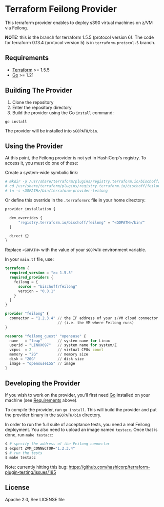 # Terraform Feilong Provider

This terraform provider enables to deploy s390 virtual machines on z/VM via Feilong.

**NOTE:** this is the branch for terraform 1.5.5 (protocol version 6).
The code for terraform 0.13.4 (protocol version 5) is in `terraform-protocol-5` branch.


## Requirements

- [Terraform](https://developer.hashicorp.com/terraform/downloads) >= 1.5.5
- [Go](https://golang.org/doc/install) >= 1.21


## Building The Provider

1. Clone the repository
1. Enter the repository directory
1. Build the provider using the Go `install` command:

```shell
go install
```

The provider will be installed into `$GOPATH/bin`.


## Using the Provider

At this point, the Feilong provider is not yet in HashiCorp's registry. To access it, you must do one of these:

Create a system-wide symbolic link:

```bash
# mkdir -p /usr/share/terraform/plugins/registry.terraform.io/bischoff/feilong/0.0.1/linux_amd64/
# cd /usr/share/terraform/plugins/registry.terraform.io/bischoff/feilong/0.0.1/linux_amd64/
# ln -s <GOPATH>/bin/terraform-provider-feilong
```

Or define this override in the `.terraformrc` file in your home directory:

```terraform
provider_installation {

  dev_overrides {
      "registry.terraform.io/bischoff/feilong" = "<GOPATH>/bin/"
  }

  direct {}
}
```

Replace `<GOPATH>` with the value of your `$GOPATH` environment variable.

In your `main.tf` file, use:

```terraform
terraform {
  required_version = ">= 1.5.5"
  required_providers {
    feilong = {
      source = "bischoff/feilong"
      version = "0.0.1"
    }
  }
}

provider "feilong" {
  connector = "1.2.3.4" // the IP address of your z/VM cloud connector
                        // (i.e. the VM where Feilong runs)
}

resource "feilong_guest" "opensuse" {
  name   = "leap"       // system name for Linux
  userid = "LINUX097"   // system name for system/Z
  vcpus  = 2            // virtual CPUs count
  memory = "2G"         // memory size
  disk = "20G"          // disk size
  image = "opensuse155" // image
}
```


## Developing the Provider

If you wish to work on the provider, you'll first need [Go](http://www.golang.org) installed on your machine (see [Requirements](#requirements) above).

To compile the provider, run `go install`. This will build the provider and put the provider binary in the `$GOPATH/bin` directory.

In order to run the full suite of acceptance tests, you need a real Feilong deployment. You also need to upload an image named `testacc`. Once that is done, run `make testacc`:

```bash
$ # specify the address of the Feilong connector
$ export ZVM_CONNECTOR="1.2.3.4"
$ # run the tests
$ make testacc
```

Note: currently hitting this bug: https://github.com/hashicorp/terraform-plugin-testing/issues/185


## License

Apache 2.0, See LICENSE file
